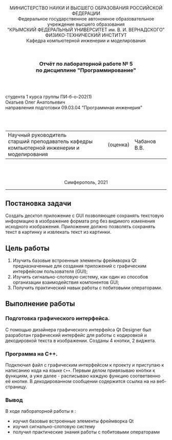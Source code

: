 <p align="center">МИНИСТЕРСТВО НАУКИ  И ВЫСШЕГО ОБРАЗОВАНИЯ РОССИЙСКОЙ ФЕДЕРАЦИИ<br>
Федеральное государственное автономное образовательное учреждение высшего образования<br>
"КРЫМСКИЙ ФЕДЕРАЛЬНЫЙ УНИВЕРСИТЕТ им. В. И. ВЕРНАДСКОГО"<br>
ФИЗИКО-ТЕХНИЧЕСКИЙ ИНСТИТУТ<br>
Кафедра компьютерной инженерии и моделирования</p>
<br>

<h3 align="center">Отчёт по лабораторной работе № 5<br> по дисциплине "Программирование"</h3>

<br>

<br>

<p>студента 1 курса группы ПИ-б-о-202(1)<br>
Окатьев Олег Анатольевич<br>
направления подготовки 09.03.04 "Программная инженерия"</p>

<br>

<br>

<table>
<tr><td>Научный руководитель<br> старший преподаватель кафедры<br> компьютерной инженерии и моделирования</td>
<td>(оценка)</td>
<td>Чабанов В.В.</td>
</tr>
</table>

<br>

<br>

<p align="center">Симферополь, 2021</p>
<hr>

## Постановка задачи

Создать десктоп приложение с GUI позволяющее сохранять текстовую информацию в изображение формата png без видимого изменения исходного изображения. Приложение должно позволять сохранять текст в картинку и извлекать текст из картинки.

## Цель работы

1. Изучить базовые встроенные элементы фреймворка Qt предназначенные для создания приложений с графическим интерфейсом пользователя (GUI);
2. Изучить сигнально-слотовую систему, как один из способов организации взаимодействия компонентов GUI;
3. Получить практический навык работы с побитовыми операторами.

## Выполнение работы

### Подготовка графического интерфейса.
С помощью дизайнера графического интерфейса Qt Designer был разработан графический интерфейс для работы с кодировкой и декодировкой текста в изображении. Созданы 4 кнопки, 2 виджета.
  
### Программа на С++.

Подключил файл с графическим интерфейсом к проекту и приступаю к написанию кода на языке `C++`. Первым делом привязываю кнопки к функциям, а уже далее - расписываю каждую функцию соответвенно её кнопке.
В декодированном сообщении содержится ссылка на на веб-страницу.
  

### Вывод

В ходе лабораторной работы я :
- изучил базовые встроенные элементы фреймворка Qt
- изучил сигнально-слотовую систему
- получил практические знания работы с побитовыми операторами
 